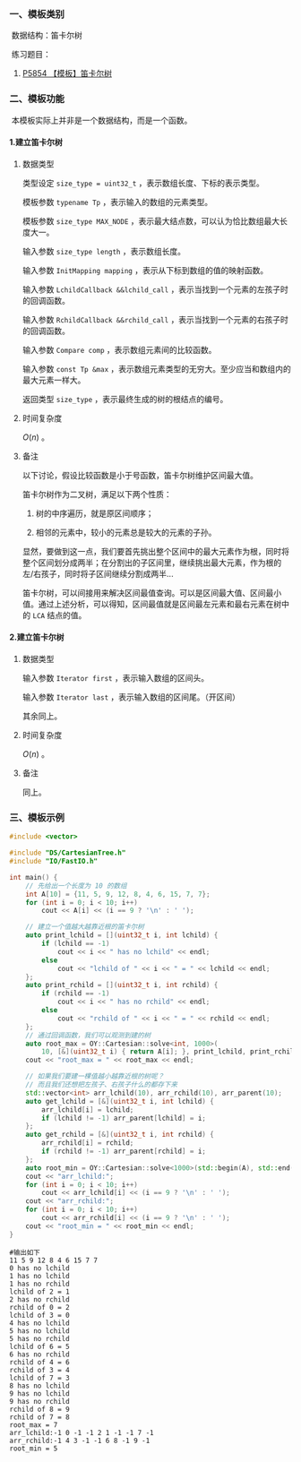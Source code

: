 ### 一、模板类别

​	数据结构：笛卡尔树

​	练习题目：

1. [P5854 【模板】笛卡尔树](https://www.luogu.com.cn/problem/P5854)

### 二、模板功能

​		本模板实际上并非是一个数据结构，而是一个函数。

#### 1.建立笛卡尔树

1. 数据类型

   类型设定 `size_type = uint32_t` ，表示数组长度、下标的表示类型。

   模板参数 `typename Tp` ，表示输入的数组的元素类型。

   模板参数 `size_type MAX_NODE` ，表示最大结点数，可以认为恰比数组最大长度大一。

   输入参数 `size_type length` ，表示数组长度。

   输入参数 `InitMapping mapping` ，表示从下标到数组的值的映射函数。

   输入参数 `LchildCallback &&lchild_call` ，表示当找到一个元素的左孩子时的回调函数。

   输入参数 `RchildCallback &&rchild_call` ，表示当找到一个元素的右孩子时的回调函数。 

   输入参数 `Compare comp` ，表示数组元素间的比较函数。
   
   输入参数 `const Tp &max` ，表示数组元素类型的无穷大。至少应当和数组内的最大元素一样大。

   返回类型 `size_type` ，表示最终生成的树的根结点的编号。

2. 时间复杂度

   $O(n)$ 。

3. 备注

   以下讨论，假设比较函数是小于号函数，笛卡尔树维护区间最大值。

   笛卡尔树作为二叉树，满足以下两个性质：

   1. 树的中序遍历，就是原区间顺序；

   2. 相邻的元素中，较小的元素总是较大的元素的子孙。

   显然，要做到这一点，我们要首先挑出整个区间中的最大元素作为根，同时将整个区间划分成两半；在分割出的子区间里，继续挑出最大元素，作为根的左/右孩子，同时将子区间继续分割成两半...

   笛卡尔树，可以间接用来解决区间最值查询。可以是区间最大值、区间最小值。通过上述分析，可以得知，区间最值就是区间最左元素和最右元素在树中的 `LCA` 结点的值。


#### 2.建立笛卡尔树

1. 数据类型

   输入参数 `Iterator first` ，表示输入数组的区间头。

   输入参数 `Iterator last` ，表示输入数组的区间尾。（开区间）

   其余同上。

2. 时间复杂度

   $O(n)$ 。

3. 备注

   同上。

### 三、模板示例

```c++
#include <vector>

#include "DS/CartesianTree.h"
#include "IO/FastIO.h"

int main() {
    // 先给出一个长度为 10 的数组
    int A[10] = {11, 5, 9, 12, 8, 4, 6, 15, 7, 7};
    for (int i = 0; i < 10; i++)
        cout << A[i] << (i == 9 ? '\n' : ' ');

    // 建立一个值越大越靠近根的笛卡尔树
    auto print_lchild = [](uint32_t i, int lchild) {
        if (lchild == -1)
            cout << i << " has no lchild" << endl;
        else
            cout << "lchild of " << i << " = " << lchild << endl;
    };
    auto print_rchild = [](uint32_t i, int rchild) {
        if (rchild == -1)
            cout << i << " has no rchild" << endl;
        else
            cout << "rchild of " << i << " = " << rchild << endl;
    };
    // 通过回调函数，我们可以观测到建的树
    auto root_max = OY::Cartesian::solve<int, 1000>(
        10, [&](uint32_t i) { return A[i]; }, print_lchild, print_rchild);
    cout << "root_max = " << root_max << endl;

    // 如果我们要建一棵值越小越靠近根的树呢？
    // 而且我们还想把左孩子、右孩子什么的都存下来
    std::vector<int> arr_lchild(10), arr_rchild(10), arr_parent(10);
    auto get_lchild = [&](uint32_t i, int lchild) {
        arr_lchild[i] = lchild;
        if (lchild != -1) arr_parent[lchild] = i;
    };
    auto get_rchild = [&](uint32_t i, int rchild) {
        arr_rchild[i] = rchild;
        if (rchild != -1) arr_parent[rchild] = i;
    };
    auto root_min = OY::Cartesian::solve<1000>(std::begin(A), std::end(A), get_lchild, get_rchild, std::greater<int>(), 0);
    cout << "arr_lchild:";
    for (int i = 0; i < 10; i++)
        cout << arr_lchild[i] << (i == 9 ? '\n' : ' ');
    cout << "arr_rchild:";
    for (int i = 0; i < 10; i++)
        cout << arr_rchild[i] << (i == 9 ? '\n' : ' ');
    cout << "root_min = " << root_min << endl;
}
```

```
#输出如下
11 5 9 12 8 4 6 15 7 7
0 has no lchild
1 has no lchild
1 has no rchild
lchild of 2 = 1
2 has no rchild
rchild of 0 = 2
lchild of 3 = 0
4 has no lchild
5 has no lchild
5 has no rchild
lchild of 6 = 5
6 has no rchild
rchild of 4 = 6
rchild of 3 = 4
lchild of 7 = 3
8 has no lchild
9 has no lchild
9 has no rchild
rchild of 8 = 9
rchild of 7 = 8
root_max = 7
arr_lchild:-1 0 -1 -1 2 1 -1 -1 7 -1
arr_rchild:-1 4 3 -1 -1 6 8 -1 9 -1
root_min = 5

```

